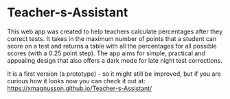 # Teacher-s-Assistant

This web app was created to help teachers calculate percentages after they correct tests. It takes in the maximum number of points that a student can score on a test and returns a table with all the percentages for all possible scores (with a 0.25 point step). The app aims for simple, practical and appealing design that also offers a dark mode for late night test corrections.

It is a first version (a prototype) - so it might still be improved, but if you are curious how it looks now you can check it out at: https://xmagnusson.github.io/Teacher-s-Assistant/
